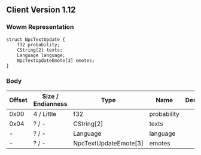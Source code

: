 ## Client Version 1.12

### Wowm Representation
```rust,ignore
struct NpcTextUpdate {
    f32 probability;
    CString[2] texts;
    Language language;
    NpcTextUpdateEmote[3] emotes;
}
```
### Body
| Offset | Size / Endianness | Type | Name | Description |
| ------ | ----------------- | ---- | ---- | ----------- |
| 0x00 | 4 / Little | f32 | probability |  |
| 0x04 | ? / - | CString[2] | texts |  |
| - | ? / - | Language | language |  |
| - | ? / - | NpcTextUpdateEmote[3] | emotes |  |
